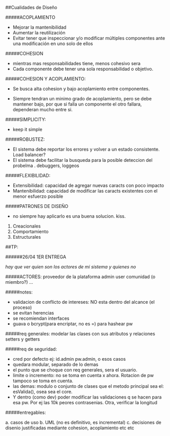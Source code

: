 ##Cualidades de Diseño


<!-- using markdown preview enhanced -> ctrl+shift+v to preview -->

#####ACOPLAMIENTO
- Mejorar la mantenibilidad
- Aumentar la reutilización
- Evitar tener que inspeccionar y/o modificar múltiples componentes ante una modificación en uno
solo de ellos

#####COHESION
- mientras mas responsabilidades tiene, menos cohesivo sera
- Cada componente debe tener una sola responsabilidad o objetivo.

#####COHESION Y ACOPLAMIENTO:
- Se busca alta cohesion y bajo acoplamiento entre componentes. 

-  Siempre tendran un minimo grado de acoplamiento, pero se debe mantener bajo, por que si falla un componente el otro fallara, dependeran mucho entre si.

#####SIMPLICITY:
- keep it simple

#####ROBUSTEZ:
- El sistema debe reportar los errores y volver a un estado consistente. Load balancer?
- El sistema debe facilitar la busqueda para la posible deteccion del probelma . debuggers, loggeos

#####FLEXIBILIDAD:
- Extensibilidad: capacidad de agregar nuevas caracts con poco impacto
- Mantenibilidad: capacidad de modificar las caracts existentes con el menor esfuerzo posible


#####PATRONES DE DISEÑO

- no siempre hay aplicarlo es una buena solucion. kiss.

1.  Creacionales
2.  Comportamiento
3. Estructurales

##TP:

######26/04 1ER ENTREGA

*hay que ver quien son los actores de mi sistema y quienes no*

#####ACTORES:
proveedor de la plataforma
admin
user
comunidad (o miembro?)
...

#####notes:
- validacion de conflicto de intereses: NO esta dentro del alcance (el proceso)
- se evitan herencias
- se recomiendan interfaces
- guava o bcrypt(para encriptar, no es =) para hashear pw

#####req generales:
modelar las clases con sus atributos y relaciones
setters y getters

#####req de seguridad:
- cred por defecto ej: id.admin pw.admin, o esos casos
- quedara modular, separado de lo demas
- el punto que se choque con req generales, sera el usuario.
- limite o incremento: no se toma en cuenta x ahora. Rotacion de pw tampoco se toma en cuenta.
- las demas: modulo o conjunto de clases que el metodo principal sea el: esValida(), osea sea el core. 
- Y dentro (como dev) poder modificar las validaciones q se hacen para esa pw. Por ej las 10k peores contrasenias. Otra, verificar la longitud

#####entregables:

a. casos de uso
b. UML (no es definitivo, es incremental)
c. decisiones de disenio justificadas mediante cohesion, acoplamiento etc etc

